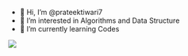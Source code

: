 - 👋 Hi, I’m @prateektiwari7
- 👀 I’m interested in Algorithms and Data Structure
- 🌱 I’m currently learning Codes

![]([https://github.com/Your_Repository_Name/Your_GIF_Name.gif](https://media0.giphy.com/media/bGgsc5mWoryfgKBx1u/giphy.gif?cid=790b7611694913786c99f4f1cbdf50022e516489018741c9&rid=giphy.gif&ct=g))


<!---
prateektiwari7/prateektiwari7 is a ✨ special ✨ repository because its `README.md` (this file) appears on your GitHub profile.
You can click the Preview link to take a look at your changes.
--->
